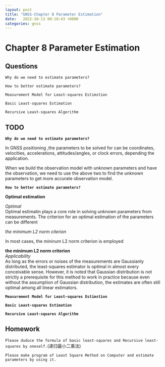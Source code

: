 ```yaml
---
layout: post
title: "GNSS-Chapter 8 Parameter Estimation"
date:   2022-10-13 00:10:43 +0800
categories: gnss
---
```



# Chapter 8 Parameter Estimation

## Questions

`Why do we need to estimate parameters?`

`How to better estimate parameters?`

`Measurement Model for Least-squares Estimstion`

`Basic Least-squares Estimation`

`Recursive Least-squares Algorithm`

## TODO

**`Why do we need to estimate parameters?`**  

In GNSS positioning ,the parameters to be solved for can be coordinates, velocities, accelerations, attitudes/angles, or clock errors, depending the application.  

When we build the observation model with unknown parameters and have the observation, we need to use the above two to find the unknown parameters to get more accurate observation model.  


**`How to better estimate parameters?`**  

**Optimal estimation**  

*Optimal*  
Optimal estimatin plays a core role in solving unknown parameters from measurements. The criterion for an optimal estimation of the parameters can be different  

*the minimum L2 norm citerion*  

In most cases, the mininum L2 norm criterion is employed  

**the minimum L2 norm criterion**  
*Applicability*  
As long as the errors or noises of the measurements are Gaussianly distributed, the least-squares estimator is optimal in almost every conceivable sense. However, it is noted that Gaussian distribution is not strictly a prerequisite for this method to work in practice because even without the assumption of Gaussian distribution, the estimates are often still optimal among all linear estimators.

**`Measurement Model for Least-squares Estimstion`**

**`Basic Least-squares Estimation`**

**`Recursive Least-squares Algorithm`**




## Homework

`Please duduce the formula of basic least-squares and Recursive least-squares by oneself.`(递归最小二乘法)

`Please make program of Least Square Method on Computer and estimate parameters by using it.`




